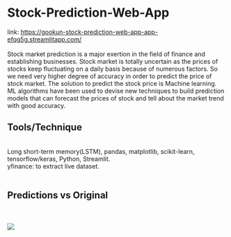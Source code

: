 # Stock-Prediction-Web-App
link: https://gookun-stock-prediction-web-app-app-efqg5g.streamlitapp.com/ <br></br>
Stock market prediction is a major exertion in the field of finance and establishing businesses. Stock market is totally uncertain as the prices of stocks keep fluctuating on a daily basis because of numerous factors. So we need very higher degree of accuracy in order to predict the price of stock market. The solution to predict the stock price is Machine learning. ML algorithms have been used to devise new techniques to build prediction models that can forecast the prices of stock and tell about the market trend with good accuracy.

<h2>Tools/Technique</h2><br>
Long short-term memory(LSTM), pandas, matplotlib, scikit-learn, tensorflow/keras, Python, Streamlit.<br>
yfinance: to extract live dataset.
<br></br>
<h2>Predictions vs Original</h2><br></br>
<img src = "https://i.postimg.cc/KzWdzH5g/Predictions-vs-Original.png"> <br />
